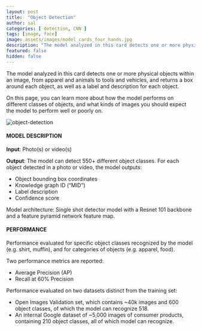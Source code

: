 ```yaml
---
layout: post
title:  "Object Detection"
author: sal
categories: [ detection, CNN ]
tags: [image, face]
image: assets/images/model_cards_four_hands.jpg
description: "The model analyzed in this card detects one or more physical objects within an image, from apparel and animals to tools and vehicles, and returns a box around each object, as well as a label and description for each object."
featured: false
hidden: false
---
```


The model analyzed in this card detects one or more physical objects within an image, from apparel and animals to tools and vehicles, and returns a box around each object, as well as a label and description for each object.

<div class="row justify-content-between">
<div class="col-md-8 pr-5">

On this page, you can learn more about how the model performs on different classes of objects, and what kinds of images you should expect the model to perform well or poorly on.

<p class="mb-5"><img class="shadow-lg" src="{{site.baseurl}}/assets/images/obj-detection-model-description.png" alt="object-detection" /></p>

<h4>MODEL DESCRIPTION</h4>

<p><b>Input</b>: Photo(s) or video(s)</p>

<p><b>Output</b>: The model can detect 550+ different object classes. For each object detected in a photo or video, the model outputs:</p>
<ul>
 <li>Object bounding box coordinates</li>
 <li>Knowledge graph ID (“MID”)</li>
 <li>Label description</li>
 <li>Confidence score</li>
</ul>
<p>Model architecture: Single shot detector model with a Resnet 101 backbone and a feature pyramid network feature map.</p>

</div>

<div class="col-md-4">
<div class="sticky-top sticky-top-80">

<h4>PERFORMANCE</h4>

<p>Performance evaluated for specific object classes recognized by the model (e.g. shirt, muffin), and for categories of objects (e.g. apparel, food).</p>

<p>Two performance metrics are reported:</p>
<ul>
 <li>Average Precision (AP)</li>
 <li>Recall at 60% Precision</li>
</ul>

<p>Performance evaluated on two datasets distinct from the training set:</p>
<ul>
 <li>Open Images Validation set, which contains ~40k images and 600 object classes, of which the model can recognize 518.</li>
 <li>An internal Google dataset of ~5,000 images of consumer products, containing 210 object classes, all of which model can recognize.</li>
</ul>

</div>
</div>
</div>
